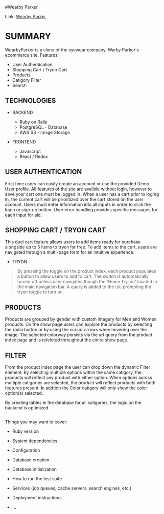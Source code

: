 #Wearby Parker

Link: [Wearby Parker](http://wearby-parker.herokuapp.com/#/)

# SUMMARY

WearbyParker is a clone of the eyewear company, Warby Parker's ecommerce site. 
Features:
  * User Authentication
  * Shopping Cart / Tryon Cart
  * Products
  * Catigory Filter
  * Search

## TECHNOLOGIES

* BACKEND
  * Ruby on Rails
  * PostgreSQL - Database
  * AWS S3 - Image Storage

* FRONTEND
  * Javascript
  * React / Redux


## USER AUTHENTICATION

First time users can easily create an account or use the provided Demo User profile. All features of the site are availble without login, however to save your cart one must be logged in. When a user has a cart prior to loging in, the current cart will be prioritized over the cart stored on the user account.
Users must enter information into all inputs in order to click the login or sign-up button. User error handling provides specific messages for each input for aid.

## SHOPPING CART / TRYON CART

This duel cart feature allows users to add items ready for purchase alongside up to 5 items to tryon for free. To add items to the cart, users are navigated through a multi-page form for an intuitive experience. 

* TRYON
> By pressing the toggle on the product index, each product populates a button to allow users to add to cart.
> The switch is automatically turned off unless user navigates though the 'Home Try-on' located in the main navigation bar. A query is added to the url, prompting the tryon toggle to turn on.


## PRODUCTS

Products are grouped by gender with custom imagery for Men and Women products. On the show page users can explore the products by selecting the radio button or by using the cursor arrows when hovering over the image. The selected colorway persists via the url query from the product index page and is refelcted throughout the entire show page.

## FILTER

From the product index page the user can drop down the dynamic Filter element. By selecting multiple options within the same catigory, the products will reflect any product with either option. When options across multiple catigories are selected, the product will reflect products with both features present. In addtion the Color catigory will only show the color option(s) selected.

By creating tables in the database for all catigories, the logic on the backend is optimized.

##


Things you may want to cover:

* Ruby version

* System dependencies

* Configuration

* Database creation

* Database initialization

* How to run the test suite

* Services (job queues, cache servers, search engines, etc.)

* Deployment instructions

* ...
